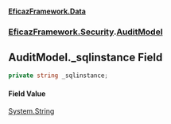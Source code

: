 #### [EficazFramework.Data](EficazFrameworkData.md 'EficazFramework Data')
### [EficazFramework.Security](EficazFrameworkData.md#EficazFramework.Security 'EficazFramework.Security').[AuditModel](EficazFramework.Security/AuditModel.md 'EficazFramework.Security.AuditModel')

## AuditModel._sqlinstance Field

```csharp
private string _sqlinstance;
```

#### Field Value
[System.String](https://docs.microsoft.com/en-us/dotnet/api/System.String 'System.String')
